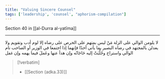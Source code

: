 ```yaml
---
title: "Valuing Sincere Counsel"
tags: ['leadership', 'counsel', "aphorism-compilation"]
---
```


 Section 40 in [[al-Durra al-yatīma]]

---
لا يلومن الوالي على الزلة مَنْ ليس بمتهم على الحرص على رضاه إلا لوم أدب وتقويم ولا يعدلن بالمجتهد في رضاه البصير بما يأتي أحدًا فإنهما إذا اجتمعا في الوزير أو الصاحب نام الوالي واستراح وجُلِّبَتْ إليه حَاجَاتُه وإن هدأ عنها وعَملَ فيما يهمه وإن غفل

> [!verbatim]
> - [[Section (adka.33)]]
